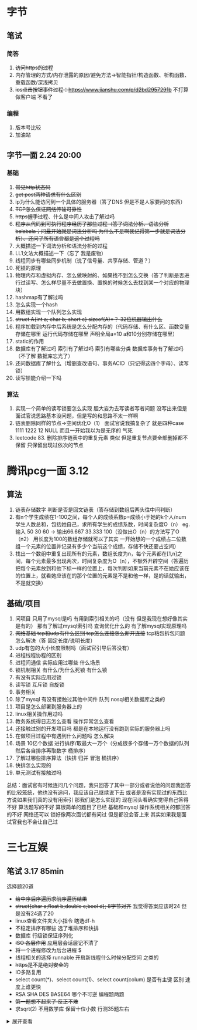 # 字节
## 笔试
### 简答
1. ~~访问https的过程~~
2. 内存管理的方式/内存泄露的原因/避免方法->智能指针/构造函数、析构函数、重载函数/深浅拷贝
3. ~~ios点击按钮事件过程：https://www.jianshu.com/p/d2bd2957291b~~ 不打算做客户端 不看了
### 编程
1. 版本号比较
2. 加油站

## 字节一面 2.24 20:00
### 基础
1. ~~常见http状态码~~
2. ~~get post两种请求有什么区别~~
3. ip为什么能访问到一个具体的服务器（答了DNS 但是不是人家要问的东西）
4. ~~TCP怎么保证网络传输可靠性~~
5. ~~https握手过程~~、什么是中间人攻击了解过吗
6. ~~程序从代码到可执行程序经历了那些过程（答了词法分析、语法分析balabala；问最开始就是词法分析吗 为什么不是啊我记得第一步就是词法分析）、还问了所有语言都是这个过程吗~~
7. 大概描述一下词法分析和语法分析的过程
8. LL1文法大概描述一下（忘了 我是废物）
9. 线程同步有哪些同步机制（说了信号量、共享存储、管道？）
10. 死锁的原理
11. 物理内存和虚拟内存、怎么做映射的、如果找不到怎么交换（答了判断是否进行过读写、怎么样尽量不去做置换、置换的时候怎么去找到某一个对应的物理块）
12. hashmap有了解过吗
13. 怎么实现一个hash
14. 用数组实现一个队列怎么实现
15. ~~struct A{int a; char b; short c} sizeof(A)=？ 32位机器输出什么~~
16. 程序加载到内存中后系统是怎么分配内存的（代码存储、有什么区、函数变量存储在哪里 运行代码存储在哪里 声明全局a=10 a和10分别存储在哪里）
17. static的作用
18. 数据库有了解过吗 索引有了解过吗 索引有哪些分类 数据库事务有了解过吗（不了解 数据库忘光了）
19. 还问数据库了解什么（增删查改语句、事务ACID（只记得这四个字母）、读写锁）
20. 读写锁能介绍一下吗
### 算法
1. 实现一个简单的读写锁要怎么实现 胆大妄为去写读者写者问题 没写出来但是面试官说思路基本没问题，但是写的和思路不太一样啊
2. 链表删除同样的节点->空间优化O（1） 面试官说我搞复杂了 就是四种case 1111 1222 12 NULL 而且一开始我以为是无序的 气死
3. leetcode 83. 删除排序链表中的重复元素 类似 但是重复节点要全部删掉都不保留 只保留出现过依次的节点

# 腾讯pcg一面 3.12
## 算法
1. 链表存储数字 判断是否是回文链表（答存储到数组后两头往中间判断）
2. 有n个学生成绩在1-100之间，每个人的成绩系数p=成绩小于她的k个人/num学生人数总和，包括她自己，求所有学生的成绩系数，时间复杂度O（n） eg.输入 50 30 60 -> 输出66.667 33.333 100（没做出O（n）的方法写了O（n2） 用长度为100的数组存储就可以了其实 一开始想的一个成绩占二位数组一个元素的位置并记录有多少个当前这个成绩，存储不快还要占空间）
3. 找出一个数组中重复出现所有的元素，数组长度为n，每个元素都在[1,n]之间，每个元素最多出现两次，时间复杂度为O（n），不额外开辟空间（答遍历把每个元素放到和他下标一样的位置上，每次判断如果当前元素不在她应该在的位置上，就看她应该在的那个位置的元素是不是和他一样，是的话就输出，不是就交换）
## 基础/项目
1. 问项目 只用了mysql是吗 有用到索引相关的吗（没有 但是我现在想好像其实是有的） 那有了解过mysql索引吗 查询优化什么的 有了解mysql实现原理吗 
2. ~~网络基础 tcp和udp有什么区别 tcp怎么连接怎么断开连接~~ tcp粘包拆包问题 怎么解决（答 固定长度/说明长度）
3. udp有包的大小长度限制吗（面试官引导后答没有）
4. 进程线程协程的区别
5. 进程间通信 实际应用过哪些 什么场景
6. 锁机制相关 有什么/为什么死锁 有什么锁
7. 有没有实际应用过锁
8. 读写锁 互斥锁 自旋锁
9. 事务相关
10. 除了mysql 有没有接触过其他中间件 队列 nosql相关数据库之类的
11. 项目是怎么部署到服务器上的
12. linux相关操作用过吗
13. 教务系统得日志怎么查看 操作异常怎么查看
14. 还接触过别的开发项目吗 都是在本地运行没有跑到实际的服务器上吗
15. 在做项目过程中有遇到什么问题吗 怎么解决
16. 场景 10亿个数据 进行排序/取最大一万个（分成很多个存储一万个数据的队列 然后各自排序再取数字 桶排序）
17. 了解过哪些排序算法（快排 归并 冒泡 桶排序）
18. 快排怎么实现的
19. 单元测试有接触过吗

总结：面试官有时候连问几个问题，我只回答了其中一部分或者说他的问题我回答的比较笼统，他也没有追问，我应该自己继续说下去 或者是没有实现过的东西比方说如果我们真的没有用索引 那我们是怎么实现的
现在回头看确实觉得自己答得不好 算法题写的不好 算很简单的题目了已经 基础和mysql 操作系统相关的都回答的不好 网络还可以 锁好像两次面试都有问过 但是都没会答上来 其实如果我是面试官我也不会让自己过

# 三七互娱
## 笔试 3.17 85min
选择题20道
- ~~给中序后序遍历求前序遍历结果~~
- ~~struct{char a;float b;double c;bool d}; 8字节对齐~~ 我觉得答案应该时24 但是没有24选了20
- linux查看文件夹大小指令 瞎选df-h
- 不稳定排序有哪些 选了堆排序和快排
- 数据库 行级锁保证序列化 
- ~~ISO 各层作用~~ 应用层会话层记不清了
- 将一个进程修改为后台进程 $
- 线程相关的选择 runnable 开启新线程什么时候分配空间 之类的
- ~~https是不是绝对安全的~~
- IO多路复用
- select count(*)、select count(1)、select count(colum) 是否有主键 区别 速度上谁更快
- RSA SHA DES BASE64 哪个不可逆
编程题两题
- ~~第一题想不起来了 反正不难~~
- 求sqrt(2) 不用数学库 保留十位小数
行测35题左右

<details>
<summary>展开查看</summary>
是
</details>